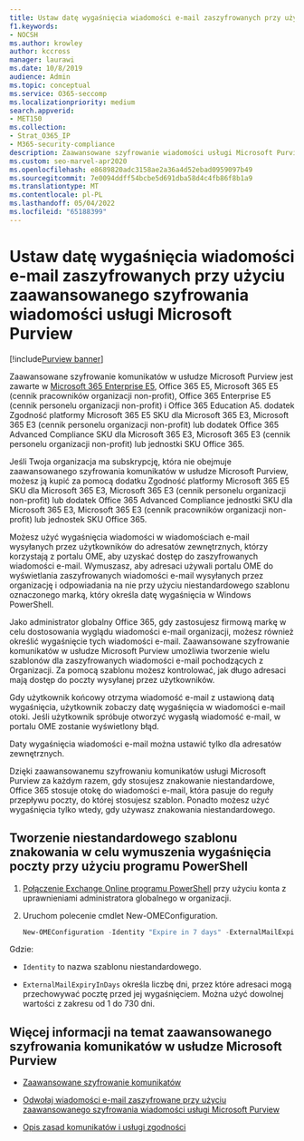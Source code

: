 ```yaml
---
title: Ustaw datę wygaśnięcia wiadomości e-mail zaszyfrowanych przy użyciu zaawansowanego szyfrowania wiadomości usługi Microsoft Purview
f1.keywords:
- NOCSH
ms.author: krowley
author: kccross
manager: laurawi
ms.date: 10/8/2019
audience: Admin
ms.topic: conceptual
ms.service: O365-seccomp
ms.localizationpriority: medium
search.appverid:
- MET150
ms.collection:
- Strat_O365_IP
- M365-security-compliance
description: Zaawansowane szyfrowanie wiadomości usługi Microsoft Purview umożliwia rozszerzenie zabezpieczeń poczty e-mail przez ustawienie daty wygaśnięcia wiadomości e-mail za pośrednictwem niestandardowego szablonu markowego.
ms.custom: seo-marvel-apr2020
ms.openlocfilehash: e8689820adc3158ae2a36a4d52ebad0959097b49
ms.sourcegitcommit: 7e0094ddff54bcbe5d691dba58d4c4fb86f8b1a9
ms.translationtype: MT
ms.contentlocale: pl-PL
ms.lasthandoff: 05/04/2022
ms.locfileid: "65188399"
---
```

# <a name="set-an-expiration-date-for-email-encrypted-by-microsoft-purview-advanced-message-encryption"></a>Ustaw datę wygaśnięcia wiadomości e-mail zaszyfrowanych przy użyciu zaawansowanego szyfrowania wiadomości usługi Microsoft Purview

[!include[Purview banner](../includes/purview-rebrand-banner.md)]

Zaawansowane szyfrowanie komunikatów w usłudze Microsoft Purview jest zawarte w [Microsoft 365 Enterprise E5](https://www.microsoft.com/microsoft-365/enterprise/home), Office 365 E5, Microsoft 365 E5 (cennik pracowników organizacji non-profit), Office 365 Enterprise E5 (cennik personelu organizacji non-profit) i Office 365 Education A5. dodatek Zgodność platformy Microsoft 365 E5 SKU dla Microsoft 365 E3, Microsoft 365 E3 (cennik personelu organizacji non-profit) lub dodatek Office 365 Advanced Compliance SKU dla Microsoft 365 E3, Microsoft 365 E3 (cennik personelu organizacji non-profit) lub jednostki SKU Office 365.

Jeśli Twoja organizacja ma subskrypcję, która nie obejmuje zaawansowanego szyfrowania komunikatów w usłudze Microsoft Purview, możesz ją kupić za pomocą dodatku Zgodność platformy Microsoft 365 E5 SKU dla Microsoft 365 E3, Microsoft 365 E3 (cennik personelu organizacji non-profit) lub dodatek Office 365 Advanced Compliance jednostki SKU dla Microsoft 365 E3, Microsoft 365 E3 (cennik pracowników organizacji non-profit) lub jednostek SKU Office 365.

Możesz użyć wygaśnięcia wiadomości w wiadomościach e-mail wysyłanych przez użytkowników do adresatów zewnętrznych, którzy korzystają z portalu OME, aby uzyskać dostęp do zaszyfrowanych wiadomości e-mail. Wymuszasz, aby adresaci używali portalu OME do wyświetlania zaszyfrowanych wiadomości e-mail wysyłanych przez organizację i odpowiadania na nie przy użyciu niestandardowego szablonu oznaczonego marką, który określa datę wygaśnięcia w Windows PowerShell.

Jako administrator globalny Office 365, gdy zastosujesz firmową markę w celu dostosowania wyglądu wiadomości e-mail organizacji, możesz również określić wygaśnięcie tych wiadomości e-mail. Zaawansowane szyfrowanie komunikatów w usłudze Microsoft Purview umożliwia tworzenie wielu szablonów dla zaszyfrowanych wiadomości e-mail pochodzących z Organizacji. Za pomocą szablonu możesz kontrolować, jak długo adresaci mają dostęp do poczty wysyłanej przez użytkowników.

Gdy użytkownik końcowy otrzyma wiadomość e-mail z ustawioną datą wygaśnięcia, użytkownik zobaczy datę wygaśnięcia w wiadomości e-mail otoki. Jeśli użytkownik spróbuje otworzyć wygasłą wiadomość e-mail, w portalu OME zostanie wyświetlony błąd.

Daty wygaśnięcia wiadomości e-mail można ustawić tylko dla adresatów zewnętrznych.

Dzięki zaawansowanemu szyfrowaniu komunikatów usługi Microsoft Purview za każdym razem, gdy stosujesz znakowanie niestandardowe, Office 365 stosuje otokę do wiadomości e-mail, która pasuje do reguły przepływu poczty, do której stosujesz szablon. Ponadto możesz użyć wygaśnięcia tylko wtedy, gdy używasz znakowania niestandardowego.

## <a name="create-a-custom-branding-template-to-force-mail-expiration-by-using-powershell"></a>Tworzenie niestandardowego szablonu znakowania w celu wymuszenia wygaśnięcia poczty przy użyciu programu PowerShell

1. [Połączenie Exchange Online programu PowerShell](/powershell/exchange/connect-to-exchange-online-powershell) przy użyciu konta z uprawnieniami administratora globalnego w organizacji.

2. Uruchom polecenie cmdlet New-OMEConfiguration.

    ```powershell
    New-OMEConfiguration -Identity "Expire in 7 days" -ExternalMailExpiryInDays 7
    ```

Gdzie:

- `Identity` to nazwa szablonu niestandardowego.

- `ExternalMailExpiryInDays` określa liczbę dni, przez które adresaci mogą przechowywać pocztę przed jej wygaśnięciem. Można użyć dowolnej wartości z zakresu od 1 do 730 dni.

## <a name="more-information-about-microsoft-purview-advanced-message-encryption"></a>Więcej informacji na temat zaawansowanego szyfrowania komunikatów w usłudze Microsoft Purview

- [Zaawansowane szyfrowanie komunikatów](ome-advanced-message-encryption.md)

- [Odwołaj wiadomości e-mail zaszyfrowane przy użyciu zaawansowanego szyfrowania wiadomości usługi Microsoft Purview](revoke-ome-encrypted-mail.md)

- [Opis zasad komunikatów i usługi zgodności](/office365/servicedescriptions/exchange-online-service-description/message-policy-and-compliance)

